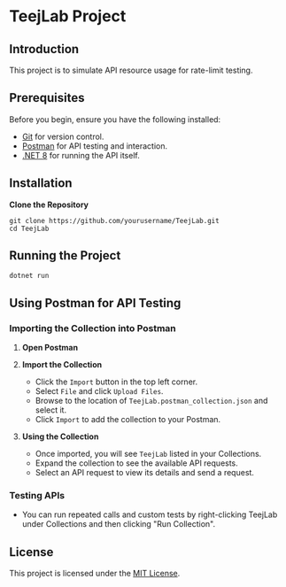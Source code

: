 # TeejLab Project

## Introduction

This project is to simulate API resource usage for rate-limit testing.


## Prerequisites

Before you begin, ensure you have the following installed:
- [Git](https://git-scm.com/downloads) for version control.
- [Postman](https://www.postman.com/downloads/) for API testing and interaction.
- [.NET 8](https://dotnet.microsoft.com/en-us/download/dotnet/8.0) for running the API itself.

## Installation

**Clone the Repository**
   ```
   git clone https://github.com/yourusername/TeejLab.git
   cd TeejLab
   ```

## Running the Project

```
dotnet run
```

## Using Postman for API Testing

### Importing the Collection into Postman

1. **Open Postman**

2. **Import the Collection**
   - Click the `Import` button in the top left corner.
   - Select `File` and click `Upload Files`.
   - Browse to the location of `TeejLab.postman_collection.json` and select it.
   - Click `Import` to add the collection to your Postman.

3. **Using the Collection**
   - Once imported, you will see `TeejLab` listed in your Collections.
   - Expand the collection to see the available API requests.
   - Select an API request to view its details and send a request.

### Testing APIs

- You can run repeated calls and custom tests by right-clicking TeejLab under Collections and then clicking "Run Collection".

## License

This project is licensed under the [MIT License](LICENSE).
